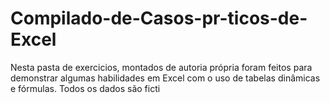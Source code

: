 # Compilado-de-Casos-pr-ticos-de-Excel
Nesta pasta de exercicios, montados de autoria própria foram feitos para demonstrar algumas habilidades em Excel com o uso de tabelas dinâmicas e fórmulas. Todos os dados são ficti
